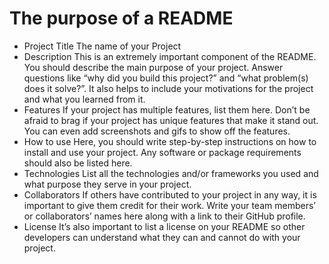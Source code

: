 # The purpose of a README

* Project Title
    The name of your Project
* Description
    This is an extremely important component of the README. You should describe the main purpose of your project. Answer questions like “why did you build this project?” and “what problem(s) does it solve?”. It also helps to include your motivations for the project and what you learned from it.
* Features
    If your project has multiple features, list them here. Don’t be afraid to brag if your project has unique features that make it stand out. You can even add screenshots and gifs to show off the features.
* How to use
    Here, you should write step-by-step instructions on how to install and use your project. Any software or package requirements should also be listed here.
* Technologies
    List all the technologies and/or frameworks you used and what purpose they serve in your project.
* Collaborators
    If others have contributed to your project in any way, it is important to give them credit for their work. Write your team members’ or collaborators’ names here along with a link to their GitHub profile.
* License
    It’s also important to list a license on your README so other developers can understand what they can and cannot do with your project.
